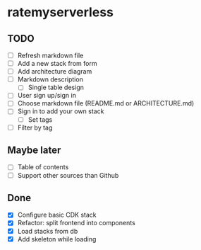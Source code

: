 # ratemyserverless

## TODO
* [ ] Refresh markdown file
* [ ] Add a new stack from form
* [ ] Add architecture diagram
* [ ] Markdown description
    * [ ] Single table design
* [ ] User sign up/sign in
* [ ] Choose markdown file (README.md or ARCHITECTURE.md)
* [ ] Sign in to add your own stack
    * [ ] Set tags
* [ ] Filter by tag

## Maybe later

* [ ] Table of contents
* [ ] Support other sources than Github

## Done
* [x] Configure basic CDK stack
* [x] Refactor: split frontend into components
* [x] Load stacks from db
* [x] Add skeleton while loading
